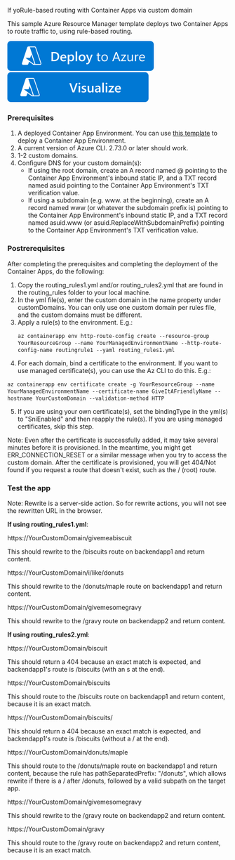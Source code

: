 If yoRule-based routing with Container Apps via custom domain

This sample Azure Resource Manager template deploys two Container Apps to route traffic to, using rule-based routing.

[![Deploy To Azure](https://raw.githubusercontent.com/Azure/azure-quickstart-templates/master/1-CONTRIBUTION-GUIDE/images/deploytoazure.svg?sanitize=true)](https://portal.azure.com/#create/Microsoft.Template/uri/https%3A%2F%2Fraw.githubusercontent.com%2Fazureossd%2FContainer-Apps%2Fmaster%2FRuleBasedRouting%2Fdeploy%2Fazuredeploy.json)  [![Visualize](https://raw.githubusercontent.com/Azure/azure-quickstart-templates/master/1-CONTRIBUTION-GUIDE/images/visualizebutton.svg?sanitize=true)](http://armviz.io/#/?load=https%3A%2F%2Fraw.githubusercontent.com%2Fazureossd%2FContainer-Apps%2Fmaster%2FDapr%2Fpubsub-programmatic%2Fnodejs%2Fdeploy%2Fazuredeploy.json)

### Prerequisites
1. A deployed Container App Environment. You can use [this template](https://github.com/azureossd/Container-Apps/tree/master/ContainerAppEnvironment/deploy) to deploy a Container App Environment.
2. A current version of Azure CLI. 2.73.0 or later should work.
3. 1-2 custom domains.
4. Configure DNS for your custom domain(s):
   - If using the root domain, create an A record named @ pointing to the Container App Environment's inbound static IP, and a TXT record named asuid pointing to the Container App Environment's TXT verification value.
   - If using a subdomain (e.g. www. at the beginning), create an A record named www (or whatever the subdomain prefix is) pointing to the Container App Environment's inbound static IP, and a TXT record named asuid.www (or asuid.ReplaceWithSubdomainPrefix) pointing to the Container App Environment's TXT verification value.

### Postrerequisites
After completing the prerequisites and completing the deployment of the Container Apps, do the following:
1. Copy the routing_rules1.yml and/or routing_rules2.yml that are found in the routing_rules folder to your local machine.
2. In the yml file(s), enter the custom domain in the name property under customDomains. You can only use one custom domain per rules file, and the custom domains must be different.
3. Apply a rule(s) to the environment. E.g.:
    ```
	az containerapp env http-route-config create --resource-group YourResourceGroup --name YourManagedEnvironmentName --http-route-config-name routingrule1 --yaml routing_rules1.yml
    ```	
4. For each domain, bind a certificate to the environment. If you want to use managed certificate(s), you can use the Az CLI to do this. E.g.:

```
az containerapp env certificate create -g YourResourceGroup --name YourManagedEnvironmentName --certificate-name GiveItAFriendlyName --hostname YourCustomDomain --validation-method HTTP
```

5. If you are using your own certificate(s), set the bindingType in the yml(s) to "SniEnabled" and then reapply the rule(s). If you are using managed certificates, skip this step.

Note: Even after the certificate is successfully added, it may take several minutes before it is provisioned. In the meantime, you might get ERR_CONNECTION_RESET or a similar message when you try to access the custom domain.
After the certificate is provisioned, you will get 404/Not found if you request a route that doesn't exist, such as the / (root) route.

### Test the app

Note: Rewrite is a server-side action. So for rewrite actions, you will not see the rewritten URL in the browser.

**If using routing_rules1.yml**:

https://YourCustomDomain/givemeabiscuit

This should rewrite to the /biscuits route on backendapp1 and return content.

https://YourCustomDomain/i/like/donuts

This should rewrite to the /donuts/maple route on backendapp1 and return content.

https://YourCustomDomain/givemesomegravy

This should rewrite to the /gravy route on backendapp2 and return content.

**If using routing_rules2.yml**:

https://YourCustomDomain/biscuit

This should return a 404 because an exact match is expected, and backendapp1's route is /biscuits (with an s at the end).

https://YourCustomDomain/biscuits

This should route to the /biscuits route on backendapp1 and return content, because it is an exact match.

https://YourCustomDomain/biscuits/

This should return a 404 because an exact match is expected, and backendapp1's route is /biscuits (without a / at the end).

https://YourCustomDomain/donuts/maple

This should route to the /donuts/maple route on backendapp1 and return content, because the rule has pathSeparatedPrefix: "/donuts", which allows rewrite if there is a / after /donuts, followed by a valid subpath on the target app.

https://YourCustomDomain/givemesomegravy

This should rewrite to the /gravy route on backendapp2 and return content.

https://YourCustomDomain/gravy

This should route to the /gravy route on backendapp2 and return content, because it is an exact match.


